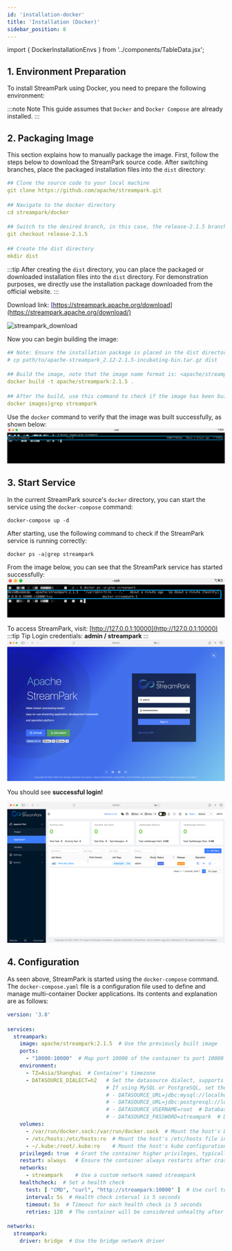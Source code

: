 ```yaml
---
id: 'installation-docker'  
title: 'Installation (Docker)'  
sidebar_position: 8
---
```


import { DockerInstallationEnvs } from '../components/TableData.jsx';

## 1. Environment Preparation

To install StreamPark using Docker, you need to prepare the following environment:

<DockerInstallationEnvs></DockerInstallationEnvs>

:::note Note
This guide assumes that `Docker` and `Docker Compose` are already installed.
:::

## 2. Packaging  Image

This section explains how to manually package the image. First, follow the steps below to download the StreamPark source code. After switching branches, place the packaged installation files into the `dist` directory:

```yaml
## Clone the source code to your local machine
git clone https://github.com/apache/streampark.git

## Navigate to the docker directory
cd streampark/docker

## Switch to the desired branch, in this case, the release-2.1.5 branch
git checkout release-2.1.5

## Create the dist directory
mkdir dist
```
:::tip
After creating the `dist` directory, you can place the packaged or downloaded installation files into the `dist` directory. For demonstration purposes, we directly use the installation package downloaded from the official website.
:::

Download link: <u><font color='blue'>[https://streampark.apache.org/download](https://streampark.apache.org/download/)</font></u>

![streampark_download](/doc/image/quick-start/streampark_download.png)

Now you can begin building the image:

```yaml
## Note: Ensure the installation package is placed in the dist directory
# cp path/to/apache-streampark_2.12-2.1.5-incubating-bin.tar.gz dist

## Build the image, note that the image name format is: <apache/streampark>:<version>, ensure to include the "."
docker build -t apache/streampark:2.1.5 .

## After the build, use this command to check if the image has been built successfully
docker images|grep streampark
```

Use the `docker` command to verify that the image was built successfully, as shown below:
![docker_build_success](/doc/image/quick-start/docker_build_success.png)

## 3. Start Service

In the current StreamPark source's `docker` directory, you can start the service using the `docker-compose` command:

```shell
docker-compose up -d
```

After starting, use the following command to check if the StreamPark service is running correctly:

```shell
docker ps -a|grep streampark
```

From the image below, you can see that the StreamPark service has started successfully:
![docker_start_success](/doc/image/quick-start/docker_start_success.png)

To access StreamPark, visit: [http://127.0.0.1:10000](http://127.0.0.1:10000)
:::tip Tip
Login credentials: <strong> admin / streampark </strong>
:::
![login-page](/doc/image/quick-start/login_page.png)

You should see **successful login!**

![login-success](/doc/image/quick-start/login_success.png)

## 4. Configuration

As seen above, StreamPark is started using the `docker-compose` command. The `docker-compose.yaml` file is a configuration file used to define and manage multi-container Docker applications. Its contents and explanation are as follows:

```yaml
version: '3.8'  

services: 
  streampark:
    image: apache/streampark:2.1.5  # Use the previously built image
    ports:
      - "10000:10000"  # Map port 10000 of the container to port 10000 of the host to allow access to the service on that port
    environment:
      - TZ=Asia/Shanghai  # Container's timezone
      - DATASOURCE_DIALECT=h2   # Set the datasource dialect, supports h2, mysql, pgsql, currently set to h2
                                # If using MySQL or PostgreSQL, set the following parameters:
                                # - DATASOURCE_URL=jdbc:mysql://localhost:3306/streampark?useSSL=false&useUnicode=true&characterEncoding=UTF-8&allowPublicKeyRetrieval=false&useJDBCCompliantTimezoneShift=true&useLegacyDatetimeCode=false&serverTimezone=GMT%2B8
                                # - DATASOURCE_URL=jdbc:postgresql://localhost:5432/streampark?stringtype=unspecified
                                # - DATASOURCE_USERNAME=root  # Database username
                                # - DATASOURCE_PASSWORD=streampark  # Database password
    volumes:
      - /var/run/docker.sock:/var/run/docker.sock  # Mount the host's Docker socket inside the container to allow interaction with Docker
      - /etc/hosts:/etc/hosts:ro  # Mount the host's /etc/hosts file inside the container, read-only access
      - ~/.kube:/root/.kube:ro    # Mount the host's kube configuration directory inside the container to access the Kubernetes cluster
    privileged: true  # Grant the container higher privileges, typically for scenarios requiring interaction with host resources
    restart: always   # Ensure the container always restarts after crashes or host reboots
    networks:
      - streampark    # Use a custom network named streampark
    healthcheck:  # Set a health check
      test: [ "CMD", "curl", "http://streampark:10000" ]  # Use curl to check if port 10000 of the container is accessible
      interval: 5s  # Health check interval is 5 seconds
      timeout: 5s  # Timeout for each health check is 5 seconds
      retries: 120  # The container will be considered unhealthy after 120 failed health checks

networks:
  streampark:
    driver: bridge  # Use the bridge network driver
```